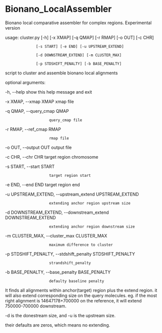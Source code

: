 # Bionano_LocalAssembler
Bionano local comparative assembler for complex regions. Experimental version

usage: cluster.py [-h] [-x XMAP] [-q QMAP] [-r RMAP] [-o OUT] [-c CHR]

                  [-s START] [-e END] [-u UPSTREAM_EXTEND]

                  [-d DOWNSTREAM_EXTEND] [-m CLUSTER_MAX]

                  [-p STDSHIFT_PENALTY] [-b BASE_PENALTY]



script to cluster and assemble bionano local alignments


optional arguments:

  -h, --help            show this help message and exit

  -x XMAP, --xmap XMAP  xmap file

  -q QMAP, --query_cmap QMAP

                        query_cmap file

  -r RMAP, --ref_cmap RMAP

                        rmap file

  -o OUT, --output OUT  output file

  -c CHR, --chr CHR     target region chromosome

  -s START, --start START

                        target region start

  -e END, --end END     target region end

  -u UPSTREAM_EXTEND, --upstream_extend UPSTREAM_EXTEND

                        extending anchor region upstream size

  -d DOWNSTREAM_EXTEND, --downstream_extend DOWNSTREAM_EXTEND

                        extending anchor region downstream size

  -m CLUSTER_MAX, --cluster_max CLUSTER_MAX

                        maximum difference to cluster

  -p STDSHIFT_PENALTY, --stdshift_penalty STDSHIFT_PENALTY

                        strandshift_penalty

  -b BASE_PENALTY, --base_penalty BASE_PENALTY

                        defaulty baseline penalty





It finds all alignments within anchor(target) region plus the extend region. it will also extend corresponding size on the query molecules. eg. if the most right alignment is 14647178+700000 on the reference, it will extend 750000-700000 downstream. 

-d is the donestream size, and
-u is the upstream size. 

their defaults are zeros, which means no extending. 

